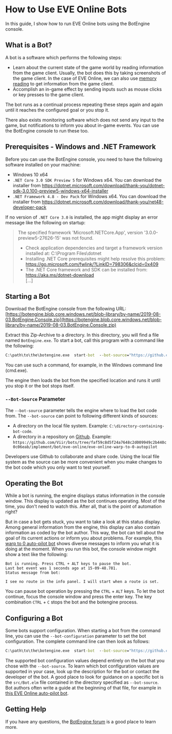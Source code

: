 # How to Use EVE Online Bots

In this guide, I show how to run EVE Online bots using the BotEngine console.

## What is a Bot?

A bot is a software which performs the following steps:

+ Learn about the current state of the game world by reading information from the game client. Usually, the bot does this by taking screenshots of the game client. In the case of EVE Online, we can also use [memory reading](https://github.com/Arcitectus/Sanderling) to get information from the game client.
+ Accomplish an in-game effect by sending inputs such as mouse clicks or key presses to the game client.

The bot runs as a continual process repeating these steps again and again until it reaches the configured goal or you stop it.

There also exists monitoring software which does not send any input to the game, but notifications to inform you about in-game events. You can use the BotEngine console to run these too.

## Prerequisites - Windows and .NET Framework

Before you can use the BotEngine console, you need to have the following software installed on your machine:
+ Windows 10 x64
+ `.NET Core 3.0 SDK Preview 5` for Windows x64. You can download the installer from https://dotnet.microsoft.com/download/thank-you/dotnet-sdk-3.0.100-preview5-windows-x64-installer
+ `.NET Framework 4.8 - Dev Pack` for Windows x64. You can download the installer from https://dotnet.microsoft.com/download/thank-you/net48-developer-pack

If no version of `.NET Core 3.0` is installed, the app might display an error message like the following on startup:

> The specified framework 'Microsoft.NETCore.App', version '3.0.0-preview5-27626-15' was not found.
>   - Check application dependencies and target a framework version installed at:
>       C:\Program Files\dotnet
>   - Installing .NET Core prerequisites might help resolve this problem:
>       https://go.microsoft.com/fwlink/?LinkID=798306&clcid=0x409
>   - The .NET Core framework and SDK can be installed from:
>       https://aka.ms/dotnet-download    
> [...]

## Starting a Bot

Download the BotEngine console from the following URL:
[https://botengine.blob.core.windows.net/blob-library/by-name/2019-08-03.BotEngine.Console.zip](https://botengine.blob.core.windows.net/blob-library/by-name/2019-08-03.BotEngine.Console.zip)

Extract this Zip-Archive to a directory. In this directory, you will find a file named `BotEngine.exe`. To start a bot, call this program with a command like the following:

```cmd
C:\path\to\the\botengine.exe  start-bot  --bot-source="https://github.com/Viir/bots/tree/faf59c8d5f24a7648c2d009949c2b440c0c06eab/implement/bot/eve-online/eve-online-warp-to-0-autopilot"
```

You can use such a command, for example, in the Windows command line (cmd.exe).

The engine then loads the bot from the specified location and runs it until you stop it or the bot stops itself.

### `--Bot-Source` Parameter

The `--bot-source` parameter tells the engine where to load the bot code from. The `--bot-source` can point to following different kinds of sources:

+ A directory on the local file system. Example: `C:\directory-containing-bot-code`.
+ A directory in a repository on [Github](https://github.com). Example: `https://github.com/Viir/bots/tree/faf59c8d5f24a7648c2d009949c2b440c0c06eab/implement/bot/eve-online/eve-online-warp-to-0-autopilot`

Developers use Github to collaborate and share code. Using the local file system as the source can be more convenient when you make changes to the bot code which you only want to test yourself.

## Operating the Bot

While a bot is running, the engine displays status information in the console window. This display is updated as the bot continues operating.
Most of the time, you don't need to watch this. After all, that is the point of automation right?

But in case a bot gets stuck, you want to take a look at this status display. Among general information from the engine, this display can also contain information as coded by the bot author. This way, the bot can tell about the goal of its current actions or inform you about problems. For example, this [warp to 0 auto-pilot bot](https://github.com/Viir/bots/tree/faf59c8d5f24a7648c2d009949c2b440c0c06eab/implement/bot/eve-online/eve-online-warp-to-0-autopilot) shows diverse messages to inform you what it is doing at the moment. When you run this bot, the console window might show a text like the following:

```
Bot is running. Press CTRL + ALT keys to pause the bot.
Last bot event was 1 seconds ago at 15-09-48.781.
Status message from bot:

I see no route in the info panel. I will start when a route is set.
```

You can pause bot operation by pressing the `CTRL` + `ALT` keys. To let the bot continue, focus the console window and press the enter key. The key combination `CTRL` + `C` stops the bot and the botengine process.

## Configuring a Bot

Some bots support configuration. When starting a bot from the command line, you can use the `--bot-configuration` parameter to set the bot configuration. The complete command line can then look as follows:
```cmd
C:\path\to\the\botengine.exe  start-bot  --bot-source="https://github.com/Viir/bots/tree/faf59c8d5f24a7648c2d009949c2b440c0c06eab/implement/bot/templates/demonstrate-bot-configuration" --bot-configuration="My bot configuration"
```

The supported bot configuration values depend entirely on the bot that you chose with the `--bot-source`. To learn which bot configuration values are supported in your case, look up the description for the bot or contact the developer of the bot. A good place to look for guidance on a specific bot is the `src/Bot.elm` file contained in the directory specified as `--bot-source`. Bot authors often write a guide at the beginning of that file, for example in [this EVE Online auto-pilot bot](https://github.com/Viir/bots/blob/faf59c8d5f24a7648c2d009949c2b440c0c06eab/implement/bot/eve-online/eve-online-warp-to-0-autopilot/src/Bot.elm).

## Getting Help

If you have any questions, the [BotEngine forum](https://forum.botengine.org) is a good place to learn more.
